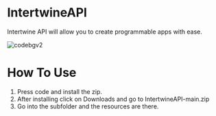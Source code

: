 # IntertwineAPI
Intertwine API will allow you to create programmable apps with ease.

![codebgv2](https://user-images.githubusercontent.com/82759997/200135060-a638e9e3-b10e-4e51-b72c-ed6d43a7f0b2.png)

# How To Use

1. Press code and install the zip.
2. After installing click on Downloads and go to IntertwineAPI-main.zip
3. Go into the subfolder and the resources are there.
